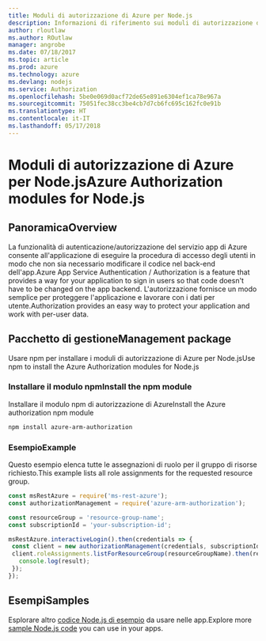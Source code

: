 ```yaml
---
title: Moduli di autorizzazione di Azure per Node.js
description: Informazioni di riferimento sui moduli di autorizzazione di Azure per Node.js
author: rloutlaw
ms.author: ROutlaw
manager: angrobe
ms.date: 07/18/2017
ms.topic: article
ms.prod: azure
ms.technology: azure
ms.devlang: nodejs
ms.service: Authorization
ms.openlocfilehash: 5be0e069d0acf72de65e891e6304ef1ca78e967a
ms.sourcegitcommit: 75051fec38cc3be4cb7d7cb6fc695c162fc0e91b
ms.translationtype: HT
ms.contentlocale: it-IT
ms.lasthandoff: 05/17/2018
---
```

# <a name="azure-authorization-modules-for-nodejs"></a><span data-ttu-id="dc0a6-103">Moduli di autorizzazione di Azure per Node.js</span><span class="sxs-lookup"><span data-stu-id="dc0a6-103">Azure Authorization modules for Node.js</span></span>

## <a name="overview"></a><span data-ttu-id="dc0a6-104">Panoramica</span><span class="sxs-lookup"><span data-stu-id="dc0a6-104">Overview</span></span>

<span data-ttu-id="dc0a6-105">La funzionalità di autenticazione/autorizzazione del servizio app di Azure consente all'applicazione di eseguire la procedura di accesso degli utenti in modo che non sia necessario modificare il codice nel back-end dell'app.</span><span class="sxs-lookup"><span data-stu-id="dc0a6-105">Azure App Service Authentication / Authorization is a feature that provides a way for your application to sign in users so that code doesn't have to be changed on the app backend.</span></span> <span data-ttu-id="dc0a6-106">L'autorizzazione fornisce un modo semplice per proteggere l'applicazione e lavorare con i dati per utente.</span><span class="sxs-lookup"><span data-stu-id="dc0a6-106">Authorization provides an easy way to protect your application and work with per-user data.</span></span>

## <a name="management-package"></a><span data-ttu-id="dc0a6-107">Pacchetto di gestione</span><span class="sxs-lookup"><span data-stu-id="dc0a6-107">Management package</span></span>

<span data-ttu-id="dc0a6-108">Usare npm per installare i moduli di autorizzazione di Azure per Node.js</span><span class="sxs-lookup"><span data-stu-id="dc0a6-108">Use npm to install the Azure Authorization modules for Node.js</span></span>

### <a name="install-the-npm-module"></a><span data-ttu-id="dc0a6-109">Installare il modulo npm</span><span class="sxs-lookup"><span data-stu-id="dc0a6-109">Install the npm module</span></span>

<span data-ttu-id="dc0a6-110">Installare il modulo npm di autorizzazione di Azure</span><span class="sxs-lookup"><span data-stu-id="dc0a6-110">Install the Azure authorization npm module</span></span>

```bash
npm install azure-arm-authorization
```

### <a name="example"></a><span data-ttu-id="dc0a6-111">Esempio</span><span class="sxs-lookup"><span data-stu-id="dc0a6-111">Example</span></span>

<span data-ttu-id="dc0a6-112">Questo esempio elenca tutte le assegnazioni di ruolo per il gruppo di risorse richiesto.</span><span class="sxs-lookup"><span data-stu-id="dc0a6-112">This example lists all role assignments for the requested resource group.</span></span>

```javascript
const msRestAzure = require('ms-rest-azure');
const authorizationManagement = require('azure-arm-authorization');

const resourceGroup = 'resource-group-name';
const subscriptionId = 'your-subscription-id';

msRestAzure.interactiveLogin().then(credentials => {
 const client = new authorizationManagement(credentials, subscriptionId);
 client.roleAssignments.listForResourceGroup(resourceGroupName).then(result => {
   console.log(result);
 });
});
```

## <a name="samples"></a><span data-ttu-id="dc0a6-113">Esempi</span><span class="sxs-lookup"><span data-stu-id="dc0a6-113">Samples</span></span>

<span data-ttu-id="dc0a6-114">Esplorare altro [codice Node.js di esempio](https://azure.microsoft.com/resources/samples/?platform=nodejs) da usare nelle app.</span><span class="sxs-lookup"><span data-stu-id="dc0a6-114">Explore more [sample Node.js code](https://azure.microsoft.com/resources/samples/?platform=nodejs) you can use in your apps.</span></span>
